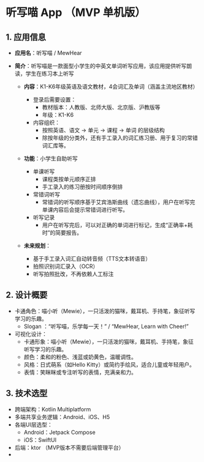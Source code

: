 # 听写喵 App （MVP 单机版）

## 1. 应用信息

- **应用名**：听写喵 / MewHear
- **简介**：听写喵是一款面型小学生的中英文单词听写应用，该应用提供听写朗读，学生在练习本上听写

  - **内容**：K1-K6年级英语及语文教材，4会词汇及单词（涵盖主流地区教材）
    - 登录后需要设置：
      - 教材版本：人教版、北师大版、北京版、沪教版等
      - 年级：K1-K6
    - 内容组织：
      - 按照英语、语文 -> 单元 -> 课程 -> 单词 的层级结构
      - 除按年级的分类外，还有手工录入的词汇练习册、用于复习的常错词汇库等。
  - **功能**：小学生自助听写
    - 单课听写
      - 课程类按单元顺序正排
      - 手工录入的练习册按时间顺序倒排
    - 常错词听写
      - 常错词的听写顺序基于艾宾浩斯曲线（遗忘曲线），用户在听写完单课内容后会提示常错词进行听写。
    - 听写记录
      - 用户在听写完后，可以对正确的单词进行标记，生成“正确率+耗时”的简要报告。

  - **未来规划**：
    - 基于手工录入词汇自动转音频（TTS文本转语音）
    - 拍照识别词汇录入（OCR）
    - 听写拍照批改，不再依赖人工标注


## 2. 设计概要

- 卡通角色：喵小听（Mewie），一只活泼的猫咪，戴耳机、手持笔，象征听写学习的乐趣。
  - Slogan ：“听写喵，乐学每一天！” / “MewHear, Learn with Cheer!”
- 可视化设计：
  - 卡通形象：喵小听（Mewie），一只活泼的猫咪，戴耳机、手持笔，象征听写学习的乐趣。
  - 颜色：柔和的粉色、浅蓝或奶黄色，温暖调性。
  - 风格：日式萌系（如Hello Kitty）或简约手绘风，适合儿童或年轻用户。
  - 表情：笑眯眯或专注听写的表情，充满亲和力。

## 3. 技术选型
- 跨端架构：Kotlin Multiplatform
- 多端共享业务逻辑：Android、iOS、H5
- 各端UI层选型：
  - Android：Jetpack Compose
  - iOS：SwiftUI
- 后端：ktor （MVP版本不需要后端管理平台）
- 


